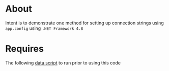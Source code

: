 ﻿# About

Intent is to demonstrate one method for setting up connection strings using `app.config` using `.NET Framework 4.8`

# Requires

The following [data script](https://gist.github.com/karenpayneoregon/9bdf1a7d5310ac1d562b2326d79d6038) to run prior to using this code

